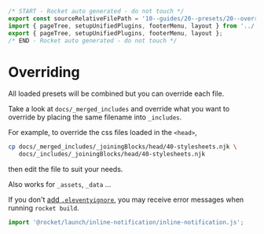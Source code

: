 ```js server
/* START - Rocket auto generated - do not touch */
export const sourceRelativeFilePath = '10--guides/20--presets/20--overriding.rocket.md';
import { pageTree, setupUnifiedPlugins, footerMenu, layout } from '../../recursive.data.js';
export { pageTree, setupUnifiedPlugins, footerMenu, layout };
/* END - Rocket auto generated - do not touch */
```

# Overriding

All loaded presets will be combined but you can override each file.

Take a look at `docs/_merged_includes` and override what you want to override by placing the same filename into `_includes`.

For example, to override the css files loaded in the `<head>`,

```bash
cp docs/_merged_includes/_joiningBlocks/head/40-stylesheets.njk \
   docs/_includes/_joiningBlocks/head/40-stylesheets.njk
```

then edit the file to suit your needs.

Also works for `_assets`, `_data` ...

<inline-notification type="warning">

If you don't [add `.eleventyignore`](/guides/first-pages/getting-started/#setup), you may receive error messages when running `rocket build`.

</inline-notification>

```js script
import '@rocket/launch/inline-notification/inline-notification.js';
```
